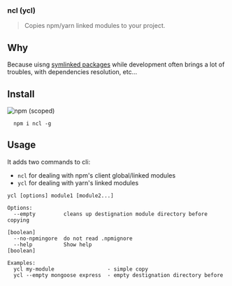 ### ncl (ycl)

> Copies npm/yarn linked modules to your project.

## Why

Because uisng [symlinked packages](https://docs.npmjs.com/cli/link) while development often brings a lot of troubles, with dependencies resolution, etc...

## Install

![npm (scoped)](https://img.shields.io/npm/v/ncl.svg?maxAge=86400)

```
  npm i ncl -g
```


## Usage 

It adds two commands to cli: 
  - `ncl` for dealing with npm's client global/linked modules
  - `ycl` for dealing with yarn's linked modules


```
ycl [options] module1 [module2...]

Options:
  --empty         cleans up destignation module directory before copying
                                                                       [boolean]
  --no-npmingore  do not read .npmignore
  --help          Show help                                            [boolean]

Examples:
  ycl my-module                 - simple copy
  ycl --empty mongoose express  - empty destignation directory before
```